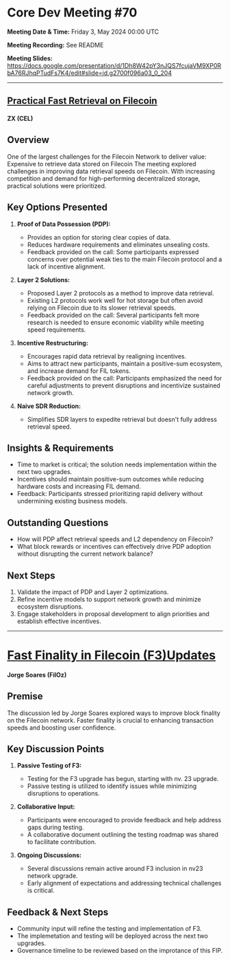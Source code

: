 # Core Dev Meeting #70 

**Meeting Date & Time:** Friday 3, May 2024 00:00 UTC

**Meeting Recording:** See README

**Meeting Slides:** https://docs.google.com/presentation/d/1Dh8W42pY3nJQS7fcujaVM9XP0RbA76RJhqPTudFs7K4/edit#slide=id.g2700f096a03_0_204


---

## [Practical Fast Retrieval on Filecoin](https://github.com/filecoin-project/FIPs/discussions/988)
#### ZX (CEL)

## Overview
One of the largest challenges for the Filecoin Network to deliver value:
Expensive to retrieve data stored on Filecoin
The meeting explored challenges in improving data retrieval speeds on Filecoin. With increasing competition and demand for high-performing decentralized storage, practical solutions were prioritized.


## Key Options Presented
1. **Proof of Data Possession (PDP):**
   - Provides an option for storing clear copies of data.
   - Reduces hardware requirements and eliminates unsealing costs.
   - Feedback provided on the call: Some participants expressed concerns over potential weak ties to the main Filecoin protocol and a lack of incentive alignment.

2. **Layer 2 Solutions:**
   - Proposed Layer 2 protocols as a method to improve data retrieval.
   - Existing L2 protocols work well for hot storage but often avoid relying on Filecoin due to its slower retrieval speeds.
   - Feedback provided on the call: Several participants felt more research is needed to ensure economic viability while meeting speed requirements.

3. **Incentive Restructuring:**
   - Encourages rapid data retrieval by realigning incentives.
   - Aims to attract new participants, maintain a positive-sum ecosystem, and increase demand for FIL tokens.
   - Feedback provided on the call: Participants emphasized the need for careful adjustments to prevent disruptions and incentivize sustained network growth.

4. **Naive SDR Reduction:**
   - Simplifies SDR layers to expedite retrieval but doesn't fully address retrieval speed.
## Insights & Requirements
- Time to market is critical; the solution needs implementation within the next two upgrades.
- Incentives should maintain positive-sum outcomes while reducing hardware costs and increasing FIL demand.
- Feedback: Participants stressed prioritizing rapid delivery without undermining existing business models.

## Outstanding Questions
- How will PDP affect retrieval speeds and L2 dependency on Filecoin?
- What block rewards or incentives can effectively drive PDP adoption without disrupting the current network balance?

## Next Steps
1. Validate the impact of PDP and Layer 2 optimizations.
2. Refine incentive models to support network growth and minimize ecosystem disruptions.
3. Engage stakeholders in proposal development to align priorities and establish effective incentives.
---
# [Fast Finality in Filecoin (F3)Updates](https://github.com/filecoin-project/FIPs/blob/master/FIPS/fip-0086.md)
#### Jorge Soares (FilOz)

## Premise
The discussion led by Jorge Soares explored ways to improve block finality on the Filecoin network. Faster finality is crucial to enhancing transaction speeds and boosting user confidence.

## Key Discussion Points
1. **Passive Testing of F3:**
   - Testing for the F3 upgrade has begun, starting with nv. 23 upgrade.
   - Passive testing is utilized to identify issues while minimizing disruptions to operations.

2. **Collaborative Input:**
   - Participants were encouraged to provide feedback and help address gaps during testing.
   - A collaborative document outlining the testing roadmap was shared to facilitate contribution.

3. **Ongoing Discussions:**
   - Several discussions remain active around F3 inclusion in nv23 network upgrade.
   - Early alignment of expectations and addressing technical challenges is critical.

## Feedback & Next Steps
- Community input will refine the testing and implementation of F3.
- The implemetation and testing will be deployed across the next two upgrades. 
- Governance timeline to be reviewed based on the improtance of this FIP. 


